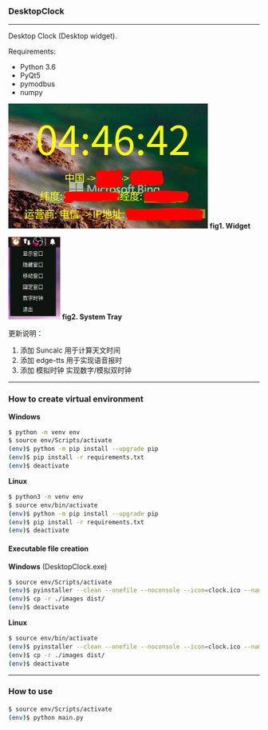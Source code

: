 ### DesktopClock
___

Desktop Clock (Desktop widget).

Requirements:
- Python 3.6
- PyQt5
- pymodbus
- numpy

![](doc/screen1.png)
**fig1. Widget**

![System Tray](doc/screen2.png)
**fig2. System Tray**

更新说明：

1. 添加 Suncalc 用于计算天文时间
2. 添加 edge-tts 用于实现语音报时
3. 添加 模拟时钟 实现数字/模拟双时钟

___
### How to create virtual environment
**Windows**
~~~bash
$ python -m venv env
$ source env/Scripts/activate
(env)$ python -m pip install --upgrade pip
(env)$ pip install -r requirements.txt
(env)$ deactivate
~~~
**Linux**
~~~bash
$ python3 -m venv env
$ source env/bin/activate
(env)$ python -m pip install --upgrade pip
(env)$ pip install -r requirements.txt
(env)$ deactivate
~~~
#### Executable file creation
**Windows** (DesktopClock.exe)
~~~bash
$ source env/Scripts/activate
(env)$ pyinstaller --clean --onefile --noconsole --icon=clock.ico --name DesktopClock ./main.py
(env)$ cp -r ./images dist/
(env)$ deactivate
~~~
**Linux**
~~~bash
$ source env/bin/activate
(env)$ pyinstaller --clean --onefile --noconsole --icon=clock.ico --name DesktopClock ./main.py
(env)$ cp -r ./images dist/
(env)$ deactivate
~~~
---
### How to use
~~~bash
$ source env/Scripts/activate
(env)$ python main.py
~~~
